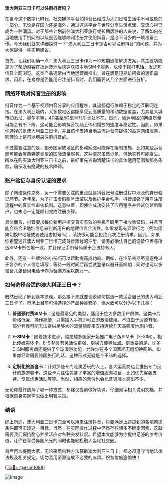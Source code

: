 **澳大利亚三日卡可以注册抖音吗？**

在当今这个数字化时代，社交媒体平台如抖音已经成为人们日常生活中不可或缺的一部分。无论是在国内还是海外，通过这些平台与世界分享生活点滴、交流心得已成为一种潮流。对于那些计划前往澳大利亚旅行或长期居住的人来说，了解如何在当地使用手机网络以及是否能够顺利注册并使用抖音，是必不可少的一项准备工作。今天我们就来详细探讨一下“澳大利亚三日卡是否可以注册抖音”的问题，并为大家提供一些实用建议。

首先，让我们明确一点：澳大利亚三日卡作为一种短期通信解决方案，其主要功能是为了帮助游客在抵达澳洲后快速获取本地SIM卡服务，以便于拨打电话、发送短信及上网浏览。这类产品通常由当地运营商推出，旨在满足短期访问者的通讯需求。因此，在考虑是否能用它注册抖音时，我们需要从几个方面进行分析。

### **网络环境对抖音注册的影响**

抖音作为一个基于视频内容分享的应用程序，其流畅运行依赖于稳定的互联网连接。在澳大利亚境内，大多数地区都能享受到高质量的移动数据覆盖，尤其是大城市如悉尼、墨尔本等，4G甚至5G信号几乎无处不在。然而，偏远地区的网络质量可能会有所下降，这可能会影响抖音视频上传和播放的速度与稳定性。因此，如果你选择的是澳大利亚三日卡，并且该卡支持当地主流运营商提供的高速网络服务，则理论上是可以用来注册抖音的。

不过需要注意的是，部分国家或地区的移动网络可能存在限制措施，比如某些运营商可能会屏蔽特定类型的国际流量服务。这种情况虽然少见，但确实有可能发生。所以在购买澳大利亚三日卡之前，最好事先咨询清楚该卡的具体适用范围和服务条款，确保没有隐藏的技术障碍。

### **账户验证与身份认证的要求**

除了网络条件之外，另一个需要关注的重点就是抖音账号注册过程中涉及的身份验证环节。近年来，为了打击虚假账号泛滥以及维护平台秩序，抖音加强了用户注册流程中的真实性审核机制。这意味着，即使你成功安装了应用程序并尝试创建新账户，也未必一定能顺利完成注册步骤。

具体而言，抖音要求每位新用户提交真实有效的手机号码用于接收验证码，并且可能会结合IP地址信息来判断用户的地理位置合法性。如果发现有异常行为（例如频繁切换IP地址或者使用虚拟号码），系统很可能会拒绝此次注册请求。因此，如果你希望通过澳大利亚三日卡完成抖音账号的注册，请务必确认自己的设备位置与所选SIM卡所在地一致，并且保证手机号码属于合法持有人。

此外，还有一些额外的小技巧可以帮助提高成功率。例如，在注册初期尽量避免过于复杂的个人信息填写；等待一段时间后再尝试登录以避开高峰期；同时也可以多准备几张备用电话卡作为备选方案以防万一。

### **如何选择合适的澳大利亚三日卡？**

既然已经了解到基本原理，那么接下来就要谈谈如何挑选一款适合自己的澳大利亚三日卡了。市场上目前可供选择的产品种类繁多，但大致可以分为以下几类：

1. **普通预付费SIM卡**：这是最常见的类型，适用于绝大多数用户群体。这类卡片价格低廉，操作简便，只需插入手机即可立即激活使用。不过由于资源有限，部分套餐可能无法提供足够大的流量额度来支持连续几天高强度地刷抖音。
   
2. **E-SIM卡**：随着技术进步，越来越多国家开始推广电子版SIM卡（E-SIM）。相比传统实体卡，E-SIM具有灵活性更强、更换方便等优点。更重要的是，许多E-SIM服务商还提供了全球漫游功能，允许你在多个国家间无缝切换网络。如果你经常需要跨国旅行的话，这种形式无疑是个不错的选择。

3. **定制化旅游套卡**：针对那些专门赴澳游玩的人士，各大运营商也会推出专门设计的旅游套卡。这些卡片往往包含了丰富的增值服务项目，比如优先客服支持、专属优惠活动等等。当然，相应的售价也会比普通版本高出不少。

无论你最终选择了哪一种方式，都建议提前做好功课，仔细阅读相关说明文档，并根据自身实际需求做出明智决策。

### **结语**

综上所述，澳大利亚三日卡完全可以用来注册抖音，只要满足上述提到的各项前提条件即可实现这一目标。当然，在实际操作过程中仍然存在诸多不确定因素，这就需要我们保持耐心并灵活应对各种突发状况。希望本文能够为你提供足够的参考价值，让你在享受异国风光的同时也能轻松融入当地社交圈。

最后再次提醒大家，无论采用何种方法获取澳大利亚三日卡，都必须遵守当地法律法规及相关规定，切勿滥用资源造成不必要的麻烦。祝各位旅途愉快！

[[TG💪+ @esim1088](https://t.me/s/esim1088)] 

![Image](https://i.postimg.cc/4NQfJmqS/Snipaste-2025-05-13-00-14-12.png)
